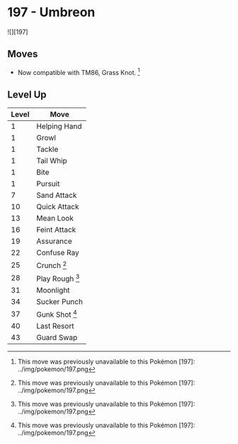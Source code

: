 # 197 - Umbreon
![][197]

## Moves

 - Now compatible with TM86, Grass Knot. [^1]

## Level Up

Level | Move
---   | ---
  1   | Helping Hand
  1   | Growl
  1   | Tackle
  1   | Tail Whip
  1   | Bite
  1   | Pursuit
  7   | Sand Attack
 10   | Quick Attack
 13   | Mean Look
 16   | Feint Attack
 19   | Assurance
 22   | Confuse Ray
 25   | Crunch [^1]
 28   | Play Rough [^1]
 31   | Moonlight
 34   | Sucker Punch
 37   | Gunk Shot [^1]
 40   | Last Resort
 43   | Guard Swap

[^1]: This move was previously unavailable to this Pokémon
[197]: ../img/pokemon/197.png
